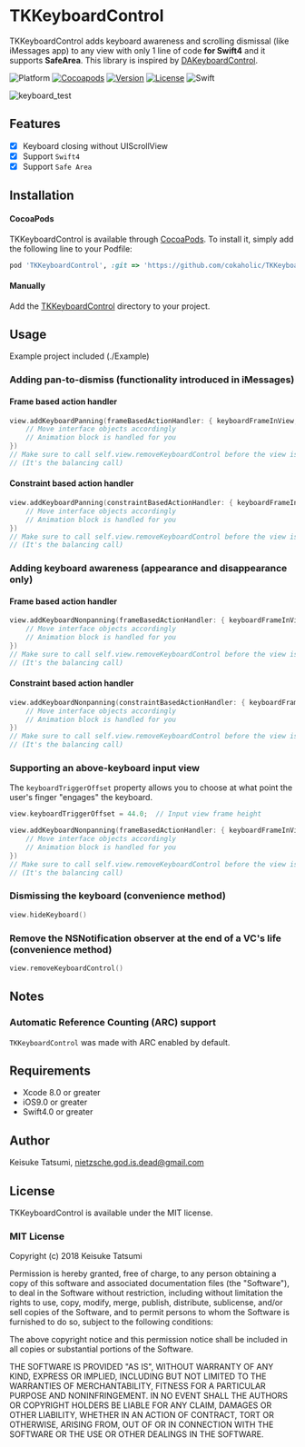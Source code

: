 # TKKeyboardControl

TKKeyboardControl adds keyboard awareness and scrolling dismissal (like iMessages app) to any view with only 1 line of code **for Swift4** and it supports **SafeArea**.
This library is inspired by [DAKeyboardControl](https://github.com/danielamitay/DAKeyboardControl).

![Platform](http://img.shields.io/badge/platform-ios-blue.svg?style=flat-square
)
[![Cocoapods](https://img.shields.io/badge/Cocoapods-compatible-brightgreen.svg)](https://img.shields.io/badge/Cocoapods-compatible-brightgreen.svg?style=flat-square)
[![Version](https://img.shields.io/cocoapods/v/TKKeyboardControl.svg?style=flat)](http://cocoapods.org/pods/TKKeyboardControl)
[![License](http://img.shields.io/badge/license-MIT-lightgrey.svg?style=flat-square
)](http://mit-license.org)
![Swift](https://img.shields.io/badge/Swift-4.0-orange.svg?style=flat-square)

![keyboard_test](./Images/keyboard_test.gif "keyboard_test")

## Features
- [x] Keyboard closing without UIScrollView
- [x] Support `Swift4`
- [x] Support `Safe Area`

## Installation

#### CocoaPods

TKKeyboardControl is available through [CocoaPods](http://cocoapods.org). To install
it, simply add the following line to your Podfile:

```ruby
pod 'TKKeyboardControl', :git => 'https://github.com/cokaholic/TKKeyboardControl.git', :tag => '2.0.0'
```

#### Manually

Add the [TKKeyboardControl](./TKKeyboardControl) directory to your project.

## Usage

Example project included (./Example)

### Adding pan-to-dismiss (functionality introduced in iMessages)

#### Frame based action handler

```swift
view.addKeyboardPanning(frameBasedActionHandler: { keyboardFrameInView, firstResponder, opening, closing in
    // Move interface objects accordingly
    // Animation block is handled for you
})
// Make sure to call self.view.removeKeyboardControl before the view is released.
// (It's the balancing call)
```

#### Constraint based action handler

```swift
view.addKeyboardPanning(constraintBasedActionHandler: { keyboardFrameInView, firstResponder, opening, closing in
    // Move interface objects accordingly
    // Animation block is handled for you
})
// Make sure to call self.view.removeKeyboardControl before the view is released.
// (It's the balancing call)
```

### Adding keyboard awareness (appearance and disappearance only)

#### Frame based action handler

```swift
view.addKeyboardNonpanning(frameBasedActionHandler: { keyboardFrameInView, firstResponder, opening, closing in
    // Move interface objects accordingly
    // Animation block is handled for you
})
// Make sure to call self.view.removeKeyboardControl before the view is released.
// (It's the balancing call)
```

#### Constraint based action handler

```swift
view.addKeyboardNonpanning(constraintBasedActionHandler: { keyboardFrameInView, firstResponder, opening, closing in
    // Move interface objects accordingly
    // Animation block is handled for you
})
// Make sure to call self.view.removeKeyboardControl before the view is released.
// (It's the balancing call)
```

### Supporting an above-keyboard input view

The `keyboardTriggerOffset` property allows you to choose at what point the user's finger "engages" the keyboard.

```swift
view.keyboardTriggerOffset = 44.0;	// Input view frame height

view.addKeyboardNonpanning(frameBasedActionHandler: { keyboardFrameInView, firstResponder, opening, closing in
    // Move interface objects accordingly
    // Animation block is handled for you
})
// Make sure to call self.view.removeKeyboardControl before the view is released.
// (It's the balancing call)
```

### Dismissing the keyboard (convenience method)

```swift
view.hideKeyboard()
```

### Remove the NSNotification observer at the end of a VC's life (convenience method)

```swift
view.removeKeyboardControl()
```

## Notes

### Automatic Reference Counting (ARC) support
`TKKeyboardControl` was made with ARC enabled by default.

## Requirements

- Xcode 8.0 or greater
- iOS9.0 or greater
- Swift4.0 or greater

## Author

Keisuke Tatsumi, nietzsche.god.is.dead@gmail.com

## License

TKKeyboardControl is available under the MIT license.

### MIT License

Copyright (c) 2018 Keisuke Tatsumi

Permission is hereby granted, free of charge, to any person obtaining a copy
of this software and associated documentation files (the "Software"), to deal
in the Software without restriction, including without limitation the rights
to use, copy, modify, merge, publish, distribute, sublicense, and/or sell
copies of the Software, and to permit persons to whom the Software is
furnished to do so, subject to the following conditions:

The above copyright notice and this permission notice shall be included in
all copies or substantial portions of the Software.

THE SOFTWARE IS PROVIDED "AS IS", WITHOUT WARRANTY OF ANY KIND, EXPRESS OR
IMPLIED, INCLUDING BUT NOT LIMITED TO THE WARRANTIES OF MERCHANTABILITY,
FITNESS FOR A PARTICULAR PURPOSE AND NONINFRINGEMENT. IN NO EVENT SHALL THE
AUTHORS OR COPYRIGHT HOLDERS BE LIABLE FOR ANY CLAIM, DAMAGES OR OTHER
LIABILITY, WHETHER IN AN ACTION OF CONTRACT, TORT OR OTHERWISE, ARISING FROM,
OUT OF OR IN CONNECTION WITH THE SOFTWARE OR THE USE OR OTHER DEALINGS IN
THE SOFTWARE.
